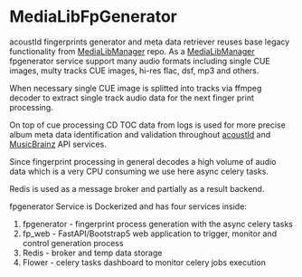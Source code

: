 # MediaLibFpGenerator
acoustId fingerprints generator and meta data retriever reuses base legacy functionality from [MediaLibManager](https://github.com/Igorigorizh/MediaLibManager) repo.
As a [MediaLibManager](https://github.com/Igorigorizh/MediaLibManager) fpgenerator service support many audio formats including single CUE images, multy tracks CUE images, hi-res flac, dsf, mp3 and others.

When necessary single CUE image is splitted into tracks via ffmpeg decoder to extract single track audio data for the next finger print processing.

On top of cue processing CD TOC data from logs is used for more precise album meta data identification and validation throughout
[acoustId](https://acoustid.org/webservice) and [MusicBrainz](https://musicbrainz.org/doc/MusicBrainz_API) API services. 

Since fingerprint processing in general decodes a high volume of audio data which is a very CPU consuming  we use here async celery tasks. 

Redis is used as a message broker and partially as a result backend.

fpgenerator Service is Dockerized and has four services inside:
1. fpgenerator - fingerprint process generation with the async celery tasks
2. fp_web - FastAPI/Bootstrap5 web application to trigger, monitor and control generation process
3. Redis  - broker and temp data storage
4. Flower - celery tasks dashboard to monitor celery jobs execution

